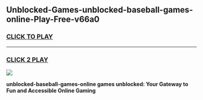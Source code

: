 
## Unblocked-Games-unblocked-baseball-games-online-Play-Free-v66a0
<h3>
<a href="https://premium76.site?title=unblocked-baseball-games-online&ref=23A">CLICK TO PLAY</a></h3>
<hr>

<h3>
<a href="https://premium76.site?title=unblocked-baseball-games-online&ref=23A">CLICK 2 PLAY</a>
  
</h3>

<a href="https://premium76.site?title=unblocked-baseball-games-online&ref=23A"><img src="https://clearcache.store/games.png"></a>


**unblocked-baseball-games-online games unblocked: Your Gateway to Fun and Accessible Online Gaming**
